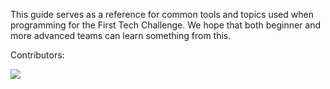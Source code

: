   This guide serves as a reference for common tools and topics used when programming for the First Tech Challenge. We hope that both beginner and more advanced teams can learn something from this.

Contributors:

<a href="https://github.com/codeftc/codeftc.github.io/graphs/contributors" target="_blank">
  <img src="https://contrib.rocks/image?repo=codeftc/codeftc.github.io" />
</a>